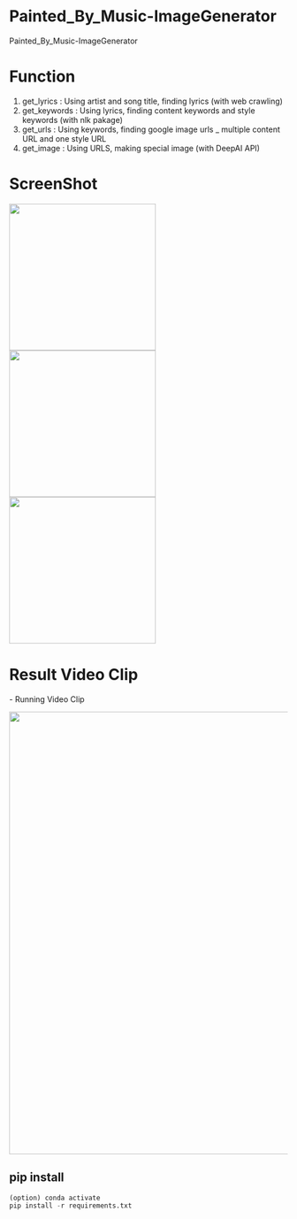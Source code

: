 # Painted_By_Music-ImageGenerator
Painted_By_Music-ImageGenerator


# Function

1. get_lyrics : Using artist and song title, finding lyrics (with web crawling) 
2. get_keywords : Using lyrics, finding content keywords and style keywords (with nlk pakage)
3. get_urls : Using keywords, finding google image urls _ multiple content URL and one style URL
4. get_image : Using URLS, making special image (with DeepAI API)


# ScreenShot

<div>
  <img width="265" src="https://user-images.githubusercontent.com/37185394/70791578-b41b8580-1dda-11ea-83e7-e2ceab2283d7.JPG"/>
  <img width="265" src="https://user-images.githubusercontent.com/37185394/70791583-b54cb280-1dda-11ea-94c9-9ae504111bde.JPG"/>
  <img width="265" src="https://user-images.githubusercontent.com/37185394/70791588-b67ddf80-1dda-11ea-8dc0-e1d9d89128c3.JPG"/>
</div> 


# Result Video Clip

<div>
  <p> - Running Video Clip</p>
  <img width="800" src="https://user-images.githubusercontent.com/37185394/70791776-15dbef80-1ddb-11ea-9048-50ae1ef98588.gif"/>
 </div>


## pip install

```python 3.5.3
(option) conda activate
pip install -r requirements.txt

```
